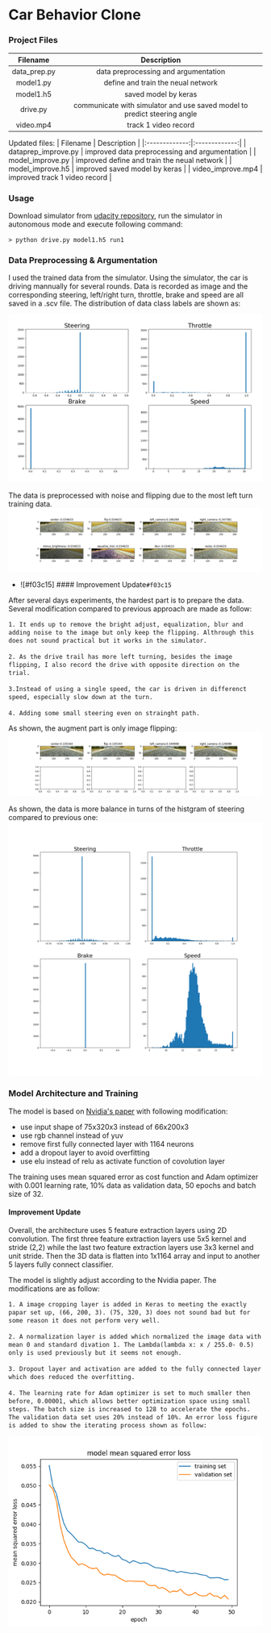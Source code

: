 # **Car Behavior Clone** 

[//]: # (Image References)

[image1]: ./data_dist.png "dataprep"
[image2]: ./data_prep.png "imageproc"
[image3]: ./show_data_improve.png "dataprepimprove"
[image4]: ./datahist_improve.png "imageprocimprove"
[image5]: ./errloss_improve.png "errorloss"

### Project Files

|  Filename   |   Description  | 
|:-------------:|:-------------:|
| data_prep.py |  data preprocessing and argumentation |
| model1.py | define and train the neual network |
| model1.h5 | saved model by keras |
| drive.py | communicate with simulator and use saved model to predict steering angle  |
| video.mp4 | track 1 video record |

Updated files:
|  Filename   |   Description  | 
|:-------------:|:-------------:|
| dataprep_improve.py |  improved data preprocessing and argumentation |
| model_improve.py | improved define and train the neual network |
| model_improve.h5 | improved saved model by keras |
| video_improve.mp4 | improved track 1 video record |

### Usage

Download simulator from [udacity repository](https://github.com/udacity/self-driving-car-sim), run the simulator in 
autonomous mode and execute following command:
```
> python drive.py model1.h5 run1
```

### Data Preprocessing & Argumentation
I used the trained data from the simulator. Using the simulator, the car is driving mannually for several rounds. Data is recorded as image and the corresponding steering, left/right turn, throttle, brake and speed are all saved in a .scv file. The distribution of data class labels are shown as:

![alt text][image1] 

The data is preprocessed with noise and flipping due to the most left turn training data. 
![alt text][image2] 

- ![#f03c15] #### Improvement Update`#f03c15`

After several days experiments, the hardest part is to prepare the data. Several modification compared to previous approach are made as follow:

    1. It ends up to remove the bright adjust, equalization, blur and adding noise to the image but only keep the flipping. Althrough this does not sound practical but it works in the simulator. 
    
    2. As the drive trail has more left turning, besides the image flipping, I also record the drive with opposite direction on the trial.
    
    3.Instead of using a single speed, the car is driven in differenct speed, especially slow down at the turn.
    
    4. Adding some small steering even on strainght path. 

As shown, the augment part is only image flipping:
![alt text][image3] 

As shown, the data is more balance in turns of the histgram of steering compared to previous one:
![alt text][image4] 


### Model Architecture and Training
The model is based on [Nvidia's paper](http://images.nvidia.com/content/tegra/automotive/images/2016/solutions/pdf/end-to-end-dl-using-px.pdf) 
with following modification:
* use input shape of 75x320x3 instead of 66x200x3
* use rgb channel instead of yuv
* remove first fully connected layer with 1164 neurons
* add a dropout layer to avoid overfitting
* use elu instead of relu as activate function of covolution layer

The training uses mean squared error as cost function and Adam optimizer with 0.001 learning rate,
10% data as validation data, 50 epochs and batch size of 32.

#### Improvement Update

Overall, the architecture uses 5 feature extraction layers using 2D convolution. The first three feature extraction layers use 5x5 kernel and stride (2,2) while the last two feature extraction layers use 3x3 kernel and unit stride. Then the 3D data is flatten into 1x1164 array and input to another 5 layers fully connect classifier. 

The model is slightly adjust according to the Nvidia paper. The modifications are as follow:

    1. A image cropping layer is added in Keras to meeting the exactly papar set up, (66, 200, 3). (75, 320, 3) does not sound bad but for some reason it does not perform very well. 
    
    2. A normalization layer is added which normalized the image data with mean 0 and standard divation 1. The Lambda(lambda x: x / 255.0- 0.5) only is used previously but it seems not enough. 
    
    3. Dropout layer and activation are added to the fully connected layer which does reduced the overfitting.
    
    4. The learning rate for Adam optimizer is set to much smaller then before, 0.00001, which allows better optimization space using small steps. The batch size is increased to 128 to accelerate the epochs. The validation data set uses 20% instead of 10%. An error loss figure is added to show the iterating process shown as follow:
    
![alt text][image5] 
